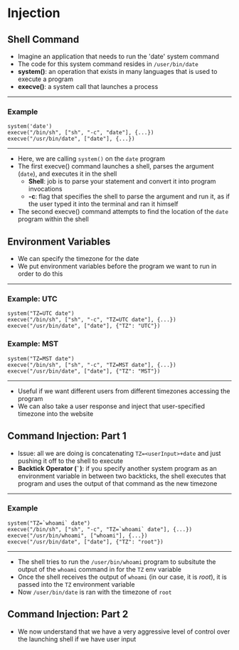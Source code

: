 # Injection

## Shell Command
* Imagine an application that needs to run the 'date' system command
* The code for this system command resides in ```/user/bin/date```
* **system()**: an operation that exists in many languages that is used to execute a program
* **execve()**: a system call that launches a process
---

### Example
```system('date')```<br>
```execve("/bin/sh", ["sh", "-c", "date"], {...})```<br>
```execve("/usr/bin/date", ["date"], {...})```<br>

---
* Here, we are calling ```system()``` on the ```date``` program
* The first execve() command launches a shell, parses the argument (```date```), and executes it in the shell
  * **Shell**: job is to parse your statement and convert it into program invocations
  * **-c**: flag that specifies the shell to parse the argument and run it, as if the user typed it into the terminal and ran it himself
* The second execve() command attempts to find the location of the ```date``` program within the shell

## Environment Variables
* We can specify the timezone for the date
* We put environment variables before the program we want to run in order to do this
---

### Example: UTC
```system("TZ=UTC date")```<br>
```execve("/bin/sh", ["sh", "-c", "TZ=UTC date"], {...})```<br>
```execve("/usr/bin/date", ["date"], {"TZ": "UTC"})```<br>

### Example: MST
```system("TZ=MST date")```<br>
```execve("/bin/sh", ["sh", "-c", "TZ=MST date"], {...})```<br>
```execve("/usr/bin/date", ["date"], {"TZ": "MST"})```<br>

---
* Useful if we want different users from different timezones accessing the program
* We can also take a user response and inject that user-specified timezone into the website

## Command Injection: Part 1
* Issue: all we are doing is concatenating ```TZ=<userInput>+date``` and just pushing it off to the shell to execute
* **Backtick Operator (``` ` ```)**: if you specify another system program as an environment variable in between two backticks, the shell executes that program and uses the output of that command as the new timezone

 ---

### Example
```system("TZ=`whoami` date")``` <br>
```execve("/bin/sh", ["sh", "-c", "TZ=`whoami` date"], {...})``` <br>
```execve("/usr/bin/whoami", ["whoami"], {...})``` <br>
```execve("/usr/bin/date", ["date"], {"TZ": "root"})```

 ---
* The shell tries to run the ```/user/bin/whoami``` program to subsitute the output of the ```whoami``` command in for the ```TZ``` env variable
* Once the shell receives the output of ```whoami``` (in our case, it is *root*), it is passed into the ```TZ``` environment variable
* Now ```/user/bin/date``` is ran with the timezone of ```root```

## Command Injection: Part 2
* We now understand that we have a very aggressive level of control over the launching shell if we have user input
